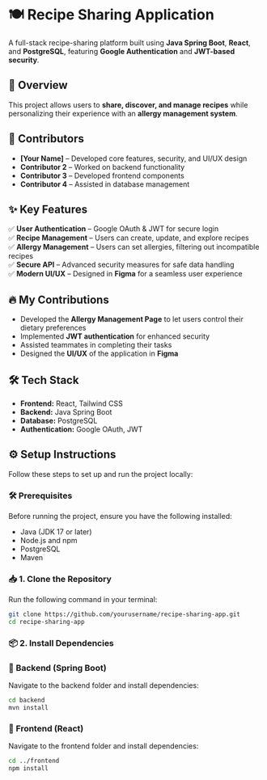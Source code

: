 # 🍽️ Recipe Sharing Application  

A full-stack recipe-sharing platform built using **Java Spring Boot**, **React**, and **PostgreSQL**, featuring **Google Authentication** and **JWT-based security**.  

## 🚀 Overview  
This project allows users to **share, discover, and manage recipes** while personalizing their experience with an **allergy management system**.  

## 👥 Contributors  
- **[Your Name]** – Developed core features, security, and UI/UX design  
- **Contributor 2** – Worked on backend functionality  
- **Contributor 3** – Developed frontend components  
- **Contributor 4** – Assisted in database management  

## ✨ Key Features  
✅ **User Authentication** – Google OAuth & JWT for secure login  
✅ **Recipe Management** – Users can create, update, and explore recipes  
✅ **Allergy Management** – Users can set allergies, filtering out incompatible recipes  
✅ **Secure API** – Advanced security measures for safe data handling  
✅ **Modern UI/UX** – Designed in **Figma** for a seamless user experience  

## 🔥 My Contributions  
- Developed the **Allergy Management Page** to let users control their dietary preferences  
- Implemented **JWT authentication** for enhanced security  
- Assisted teammates in completing their tasks  
- Designed the **UI/UX** of the application in **Figma**  

## 🛠 Tech Stack  
- **Frontend:** React, Tailwind CSS  
- **Backend:** Java Spring Boot  
- **Database:** PostgreSQL  
- **Authentication:** Google OAuth, JWT

## ⚙️ Setup Instructions  

Follow these steps to set up and run the project locally:  

### 🛠 Prerequisites  
Before running the project, ensure you have the following installed:  
- Java (JDK 17 or later)  
- Node.js and npm  
- PostgreSQL  
- Maven  

### 📥 1. Clone the Repository  
Run the following command in your terminal:  
```sh
git clone https://github.com/yourusername/recipe-sharing-app.git
cd recipe-sharing-app
```
### 📦 2. Install Dependencies

 ### 🔹 Backend (Spring Boot)
 Navigate to the backend folder and install dependencies:
```sh
cd backend
mvn install
```

 ### 🔹 Frontend (React)
  Navigate to the frontend folder and install dependencies:
```sh
cd ../frontend
npm install
```








